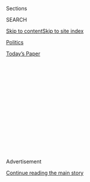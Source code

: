 <div id="app">

<div>

<div>

<div>

<div class="NYTAppHideMasthead css-1q2w90k e1suatyy0">

<div class="section css-ui9rw0 e1suatyy2">

<div class="css-eph4ug er09x8g0">

<div class="css-6n7j50">

</div>

<span class="css-1dv1kvn">Sections</span>

<div class="css-10488qs">

<span class="css-1dv1kvn">SEARCH</span>

</div>

[Skip to content](#site-content)[Skip to site
index](#site-index)

</div>

<div id="masthead-section-label" class="css-1wr3we4 eaxe0e00">

[Politics](https://www.nytimes.com/section/politics)

</div>

<div class="css-10698na e1huz5gh0">

</div>

</div>

<div id="masthead-bar-one" class="section hasLinks css-15hmgas e1csuq9d3">

<div class="css-uqyvli e1csuq9d0">

</div>

<div class="css-1uqjmks e1csuq9d1">

</div>

<div class="css-9e9ivx">

[](https://myaccount.nytimes.com/auth/login?response_type=cookie&client_id=vi)

</div>

<div class="css-1bvtpon e1csuq9d2">

[Today’s
Paper](https://www.nytimes.com/section/todayspaper)

</div>

</div>

</div>

</div>

<div data-aria-hidden="false">

<div id="site-content" data-role="main">

<div>

<div class="css-1aor85t" style="opacity:0.000000001;z-index:-1;visibility:hidden">

<div class="css-1hqnpie">

<div class="css-epjblv">

<span class="css-17xtcya">[Politics](/section/politics)</span><span class="css-x15j1o">|</span><span class="css-fwqvlz">Trump
Says He Did Not Ask Putin About Suspected Bounties to Kill U.S.
Troops</span>

</div>

<div class="css-k008qs">

<div class="css-1iwv8en">

<span class="css-18z7m18"></span>

<div>

</div>

</div>

<span class="css-1n6z4y">https://nyti.ms/2Ew1Kix</span>

<div class="css-1705lsu">

<div class="css-4xjgmj">

<div class="css-4skfbu" data-role="toolbar" data-aria-label="Social Media Share buttons, Save button, and Comments Panel with current comment count" data-testid="share-tools">

  - 
  - 
  - 
  - 
    
    <div class="css-6n7j50">
    
    </div>

  - 
  - 

</div>

</div>

</div>

</div>

</div>

</div>

<div id="NYT_TOP_BANNER_REGION" class="css-13pd83m">

</div>

<div id="top-wrapper" class="css-1sy8kpn">

<div id="top-slug" class="css-l9onyx">

Advertisement

</div>

[Continue reading the main
story](#after-top)

<div class="ad top-wrapper" style="text-align:center;height:100%;display:block;min-height:250px">

<div id="top" class="place-ad" data-position="top" data-size-key="top">

</div>

</div>

<div id="after-top">

</div>

</div>

<div>

<div id="sponsor-wrapper" class="css-1hyfx7x">

<div id="sponsor-slug" class="css-19vbshk">

Supported by

</div>

[Continue reading the main
story](#after-sponsor)

<div id="sponsor" class="ad sponsor-wrapper" style="text-align:center;height:100%;display:block">

</div>

<div id="after-sponsor">

</div>

</div>

<div class="css-186x18t">

</div>

<div class="css-1vkm6nb ehdk2mb0">

# Trump Says He Did Not Ask Putin About Suspected Bounties to Kill U.S. Troops

</div>

Amid no new signs of investigative developments, the president also said
for the first time that he would have acted had he known about an
earlier C.I.A. assessment.

<div class="css-79elbk" data-testid="photoviewer-wrapper">

<div class="css-z3e15g" data-testid="photoviewer-wrapper-hidden">

</div>

<div class="css-1a48zt4 ehw59r15" data-testid="photoviewer-children">

![<span class="css-16f3y1r e13ogyst0" data-aria-hidden="true">President
Trump spoke by telephone last week with President Vladimir Putin of
Russia, but the White House has not provided
details.</span><span class="css-cnj6d5 e1z0qqy90" itemprop="copyrightHolder"><span class="css-1ly73wi e1tej78p0">Credit...</span><span><span>Doug
Mills/The New York
Times</span></span></span>](https://static01.nyt.com/images/2020/07/29/us/politics/29dc-trump/merlin_175050021_a6750b08-af23-4d9d-9bb2-0fca73c4743f-articleLarge.jpg?quality=75&auto=webp&disable=upscale)

</div>

</div>

<div class="css-18e8msd">

<div class="css-otjvjh epjyd6m0">

<div class="css-nmf14i ey68jwv0" data-aria-hidden="true">

[![Charlie
Savage](https://static01.nyt.com/images/2018/06/12/multimedia/author-charlie-savage/author-charlie-savage-thumbLarge-v2.png
"Charlie Savage")](https://www.nytimes.com/by/charlie-savage)[![Michael
Crowley](https://static01.nyt.com/images/2019/10/25/reader-center/author-michael-crowley/author-michael-crowley-thumbLarge-v2.png
"Michael Crowley")](https://www.nytimes.com/by/michael-crowley)[![Eric
Schmitt](https://static01.nyt.com/images/2018/06/12/multimedia/author-eric-schmitt/author-eric-schmitt-thumbLarge-v2.png
"Eric Schmitt")](https://www.nytimes.com/by/eric-schmitt)

</div>

<div class="css-1baulvz">

By [<span class="css-1baulvz" itemprop="name">Charlie
Savage</span>](https://www.nytimes.com/by/charlie-savage),
[<span class="css-1baulvz" itemprop="name">Michael
Crowley</span>](https://www.nytimes.com/by/michael-crowley) and
[<span class="css-1baulvz last-byline" itemprop="name">Eric
Schmitt</span>](https://www.nytimes.com/by/eric-schmitt)

</div>

</div>

  - 
    
    <div class="css-ld3wwf e16638kd2">
    
    July 29,
    2020
    
    </div>

  - 
    
    <div class="css-4xjgmj">
    
    <div class="css-d8bdto" data-role="toolbar" data-aria-label="Social Media Share buttons, Save button, and Comments Panel with current comment count" data-testid="share-tools">
    
      - 
      - 
      - 
      - 
        
        <div class="css-6n7j50">
        
        </div>
    
      - 
      - 
    
    </div>
    
    </div>

</div>

</div>

<div class="section meteredContent css-1r7ky0e" name="articleBody" itemprop="articleBody">

<div class="css-1fanzo5 StoryBodyCompanionColumn">

<div class="css-53u6y8">

WASHINGTON — President Trump said in an interview published Wednesday
that he did not bring up intelligence that [Russia had covertly offered
bounties to kill American
troops](https://www.nytimes.com/2020/06/26/us/politics/russia-afghanistan-bounties.html)
when he spoke with President Vladimir V. Putin last week — apparently
his first opportunity to directly confront Mr. Putin about the C.I.A.
assessment since its existence became public late last month.

“That was a phone call to discuss other things, and frankly, that’s an
issue that many people said was fake news,” Mr. Trump said in [an
interview with “Axios on
HBO.”](https://www.axios.com/trump-russia-bounties-taliban-putin-call-4a0f6110-ab58-41c0-96fc-57b507462af1.html)

But Mr. Trump hinted for the first time at blaming subordinates for
failing to bring the matter to his attention. “If it reached my desk, I
would have done something about it,” he said. Officials have said the
[assessment was in his written intelligence
brief](https://www.nytimes.com/2020/06/29/us/politics/russian-bounty-trump.html)
in February, although he rarely reads it.

Mr. Trump’s mixed message renewed attention on the White House’s failure
to authorize any response after the C.I.A. concluded that Russia had
offered and paid bounties, which prompted a bipartisan uproar. His
administration has
[downplayed](https://www.nytimes.com/2020/07/03/us/politics/memo-russian-bounties.html)
the intelligence with the apparent expectation that the furor would blow
over.

</div>

</div>

<div class="css-1fanzo5 StoryBodyCompanionColumn">

<div class="css-53u6y8">

Despite public comments by top military officials in recent weeks
suggesting that the Pentagon was hunting for more information, three
senior U.S. military officials said that no single Pentagon agency or
military command was conducting a dedicated investigation into the issue
and that they were instead relying largely on the intelligence
community.

A C.I.A. spokesman declined to comment. But intelligence officials,
speaking on the condition of anonymity to discuss confidential
operations and assessments, said that the intelligence community had not
created any special task force to investigate the issue. Rather, they
described the agency as sharpening the focus in areas of regular
collection and analysis in hopes of gleaning additional evidence.

After the existence of the assessment became public, White House
officials defended their months of inaction by falsely suggesting that
no one credited the intelligence or deemed the C.I.A. assessment worthy
of sharing with Mr. Trump. Since the disclosure, no new National
Security Council interagency meetings on the topic have been scheduled,
one official said, adding that officials who were alarmed about the
bounties intelligence — and the lack of response — have essentially
given up because the White House’s narrative has made it politically
impossible to reverse course and treat the intelligence as a serious
matter.

Senator Richard Blumenthal, Democrat of Connecticut and a member of the
Armed Services Committee, called on Wednesday for public disclosure of
the intelligence supporting the C.I.A.’s conclusion. “Americans deserve
& need to see the intelligence on Russians providing arms & money to the
Taliban — for killing American troops in Afghanistan,” he [wrote on
Twitter](https://twitter.com/SenBlumenthal/status/1288495888587948037?s=20).

“Declassify it right now,” Mr. Blumenthal
[added](https://twitter.com/SenBlumenthal/status/1288495889678512129?s=20),
saying the assessment would “disprove Trump’s denials.”

</div>

</div>

<div class="css-1fanzo5 StoryBodyCompanionColumn">

<div class="css-53u6y8">

In the Axios interview, Mr. Trump claimed he was not told about the
bounty suspicions because intelligence officials purportedly did not
think the information was real — apparently an exaggerated reference to
a dissent by National Security Agency analysts over the C.I.A.’s
confidence level.

“It never reached my desk,” Mr. Trump told Axios. “You know why? Because
they didn’t think — intelligence — they didn’t think it was real. They
didn’t think — they didn’t think it was worthy of — I wouldn’t mind — if
it reached my desk, I would have done something about it.”

Mr. Trump did not elaborate. But speaking to reporters on the White
House lawn after Axios published the interview excerpt, Mr. Trump also
said that “if it were true, I’d be very angry about it,” and “I would
respond appropriately. Nobody has been tougher on Russia than I have.”
Still, he said, “I don’t know why they’d be doing this.”

Mr. Trump is said to rarely look at his daily written briefings, though
he insisted to Axios that he did. Administration officials have
emphasized to lawmakers that none of the aides who discuss intelligence
with the president had orally drawn his attention to the matter.

The president also said in the interview that he often received oral
briefings, meandering into a discussion of violence along the border
between India and China before reiterating, “I have so many briefings on
so many different countries, but this one didn’t reach my desk.”

The New York Times first
[reported](https://www.nytimes.com/2020/06/26/us/politics/russia-afghanistan-bounties.html)
in late June that the C.I.A. had assessed months ago that Russia had
covertly offered and paid bounties to a network of Afghan militants and
criminals to incentivize more frequent attacks on American and coalition
troops, citing officials familiar with the matter. Many other news
organizations confirmed that reporting.

C.I.A. analysts placed medium confidence in that assessment, which they
had reached based on analyzing evidence like the accounts of
interrogated detainees in Afghanistan; [money
transfers](https://www.nytimes.com/2020/06/30/us/politics/russian-bounties-afghanistan-intelligence.html)
from a bank account controlled by Russia’s military intelligence agency,
known as the G.R.U., to a Taliban-linked network; and travel patterns
such as [evidence that a middleman suspected of handing out the
cash](https://www.nytimes.com/2020/07/01/world/asia/afghan-russia-bounty-middleman.html)
was now in Russia, officials have said.

</div>

</div>

<div class="css-1fanzo5 StoryBodyCompanionColumn">

<div class="css-53u6y8">

National Security Agency analysts had lower confidence in the
intelligence because they placed greater emphasis on surveillance and
wanted to see intercepts picking up explicit discussions among people
who did not know they were being eavesdropped on, officials have said.

Current and former national security officials have said that there was
rarely courtroom-level certainty in the murky world of intelligence,
that disputes over confidence levels were routine, and that
medium-confidence intelligence of this magnitude would have been briefed
to the president in previous administrations. Indeed, they said, it was
put in Mr. Trump’s written daily briefing in late February and
distributed more broadly within the intelligence community in early May.

In his Axios interview, Mr. Trump claimed that former Bush
administration officials who disliked him had called the bounty
suspicions a “fake issue.” In his later remarks at the White House, Mr.
Trump named Colin Powell, President George Bush’s national security
adviser and then secretary of state under George W. Bush.

But Mr. Powell, who has been out of office for more than a decade, did
not say that the intelligence was fake or untrue. Rather, [in an
interview with
MSNBC](https://www.mediaite.com/tv/retired-general-colin-powell-accuses-media-of-almost-hysterical-coverage-of-russia-taliban-bounty-program-it-got-kind-of-out-of-control/)
on July 9, he criticized news media coverage as overhyping a complex
issue.

The G.R.U.’s apparent use of bounties to drive up attacks on American
service members amid peace talks with the Taliban was seen as an
escalation of longstanding Russian assistance to the Taliban, including
covert provisions of small arms.

The National Security Council convened an interagency meeting about the
problem in late March, and then officials developed a list of potential
responses, ranging from protesting to the Kremlin to a more serious
punishment like imposing new sanctions. But months passed, and the
administration did not authorize any of them.

Now that the bounty suspicions are well-known, American intelligence
officers are most likely sorting through many new leads, some legitimate
but others from information peddlers eager to offer what they think the
Americans want to hear, said Marc Polymeropoulos, a former C.I.A. field
officer in Afghanistan who retired last year as the agency’s acting
chief of operations in Europe and Eurasia.

</div>

</div>

<div class="css-1fanzo5 StoryBodyCompanionColumn">

<div class="css-53u6y8">

Mr. Trump has long taken pains to avoid personally criticizing Mr. Putin
and even seemed intent on downplaying evidence of broader Russian
military and financial support for the Taliban.

Asked about claims to that effect by Gen. John W. Nicholson Jr., the
former top U.S. commander in Afghanistan, Mr. Trump dismissed the
notion. “I didn’t ask Nicholson about that,” he said, before saying that
the general “didn’t have great success” in his command, which ended in
2018.

Mr. Trump also suggested to Axios that Russia’s provision of arms to the
Taliban was a kind of understandable payback for the United States
backing fighters opposing the Soviet occupation of Afghanistan during
the 1980s.

“We supplied weapons when they were fighting Russia, too,” Mr. Trump
said.

Some senior congressional Democrats said they believed that top American
officers who had spoken about the issue — like Gen. Kenneth F. McKenzie
Jr., the head of the military’s Central Command, and Gen. Mark A.
Milley, the chairman of the Joint Chiefs of Staff — were taking it
seriously. But the lawmakers said they had much less faith in Mr. Trump
and many of his top civilian national security aides.

“I do not have confidence that the national security team writ large
within the Trump administration is committed to getting to the bottom of
this and dealing with it,” said Representative Adam Smith, a Washington
Democrat who heads the House Armed Services Committee.

Asked about the bounty reports by Senator Christopher S. Murphy,
Democrat of Connecticut, at a July 22 Senate Foreign Relations Committee
hearing, Stephen E. Biegun, the deputy secretary of state, cautioned
that he had to avoid discussing classified information in public. But he
insisted that administration officials would take action if there were
even a suggestion that Russia was putting bounties on American service
members.

“Any suggestion that the Russian Federation, or any part of the Russian
government, is employed in providing resources to fighters from other
countries to attack American soldiers will be met,” [he
said](https://www.murphy.senate.gov/newsroom/press-releases/murphy-china-is-watching-our-failure-to-hold-russia-accountable-for-bounties-on-us-soldiers-in-afghanistan),
with “the most severe consequences.”

</div>

</div>

<div class="css-1fanzo5 StoryBodyCompanionColumn">

<div class="css-53u6y8">

Notably, Mr. Biegun added that any such “suggestion” would “be the
subject of a conversation between very senior officials in both
governments, in no uncertain terms.”

Mr. Trump and Mr. Putin have stepped up their personal diplomacy since
the conclusion in 2019 of the Russia investigation by the special
counsel, Robert S. Mueller III. At the same time, broader diplomatic
relations between Washington and Moscow have remained adversarial, and
intelligence officials accuse Russia of continued [election
interference](https://www.nytimes.com/2020/02/20/us/politics/russian-interference-trump-democrats.html)
and [hacking
plots](https://www.nytimes.com/2020/01/10/us/politics/russia-hacking-disinformation-election.html).

Mr. Trump and Mr. Putin have spoken eight times this year, according to
a [Kremlin list](http://kremlin.ru/catalog/persons/498/events/61270) of
the Russian leader’s diplomatic activity — twice as many times as they
spoke in all of 2019.

Several of those calls involved Mr. Trump’s efforts this spring to win
Russian and Saudi support for higher global oil prices. But Mr. Trump
has shown a keen interest in a new arms control treaty with Russia that
would cap China’s nuclear arsenal. Mr. Trump said their recent call was
“to discuss nuclear nonproliferation,” which he called “a much bigger
issue than global warming.”

During a
[conversation](https://www.nytimes.com/2020/06/01/us/politics/trump-putin-g7.html)
on June 1, Mr. Trump extended an invitation to Mr. Putin to join a
gathering of Group of 7 leaders that Mr. Trump hoped to convene in
September. Russia was expelled from what was then the Group of 8 after
its annexation of Crimea in 2014. Leaders from other nations in the
group have said that Moscow has not yet earned the official readmittance
that Mr. Trump proposes.

Helene Cooper and Thomas Gibbons-Neff contributed reporting.

</div>

</div>

<div>

</div>

</div>

<div>

</div>

<div>

</div>

<div>

</div>

<div>

<div id="bottom-wrapper" class="css-1ede5it">

<div id="bottom-slug" class="css-l9onyx">

Advertisement

</div>

[Continue reading the main
story](#after-bottom)

<div id="bottom" class="ad bottom-wrapper" style="text-align:center;height:100%;display:block;min-height:90px">

</div>

<div id="after-bottom">

</div>

</div>

</div>

</div>

</div>

## Site Index

<div>

</div>

## Site Information Navigation

  - [© <span>2020</span> <span>The New York Times
    Company</span>](https://help.nytimes.com/hc/en-us/articles/115014792127-Copyright-notice)

<!-- end list -->

  - [NYTCo](https://www.nytco.com/)
  - [Contact
    Us](https://help.nytimes.com/hc/en-us/articles/115015385887-Contact-Us)
  - [Work with us](https://www.nytco.com/careers/)
  - [Advertise](https://nytmediakit.com/)
  - [T Brand Studio](http://www.tbrandstudio.com/)
  - [Your Ad
    Choices](https://www.nytimes.com/privacy/cookie-policy#how-do-i-manage-trackers)
  - [Privacy](https://www.nytimes.com/privacy)
  - [Terms of
    Service](https://help.nytimes.com/hc/en-us/articles/115014893428-Terms-of-service)
  - [Terms of
    Sale](https://help.nytimes.com/hc/en-us/articles/115014893968-Terms-of-sale)
  - [Site
    Map](https://spiderbites.nytimes.com)
  - [Help](https://help.nytimes.com/hc/en-us)
  - [Subscriptions](https://www.nytimes.com/subscription?campaignId=37WXW)

</div>

</div>

</div>

</div>
